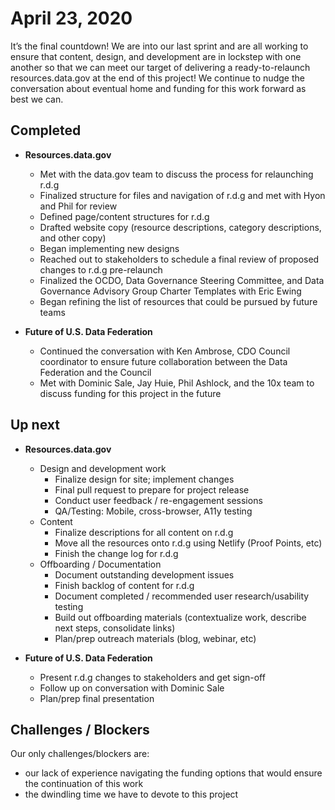 # April 23, 2020

It’s the final countdown! We are into our last sprint and are all working to ensure that content, design, and development are in lockstep with one another so that we can meet our target of delivering a ready-to-relaunch resources.data.gov at the end of this project! We continue to nudge the conversation about eventual home and funding for this work forward as best we can. 

## Completed
* **Resources.data.gov**
  * Met with the data.gov team to discuss the process for relaunching r.d.g
  * Finalized structure for files and navigation of r.d.g and met with Hyon and Phil for review 
  * Defined page/content structures for r.d.g
  * Drafted website copy (resource descriptions, category descriptions, and other copy)
  * Began implementing new designs
  * Reached out to stakeholders to schedule a final review of proposed changes to r.d.g pre-relaunch
  * Finalized the OCDO, Data Governance Steering Committee, and Data Governance Advisory Group Charter Templates with Eric Ewing
  * Began refining the list of resources that could be pursued by future teams 

* **Future of U.S. Data Federation**
  * Continued the conversation with Ken Ambrose, CDO Council coordinator to ensure future collaboration between the Data Federation and the Council
  * Met with Dominic Sale, Jay Huie, Phil Ashlock, and the 10x team to discuss funding for this project in the future



## Up next

* **Resources.data.gov** 
  * Design and development work
    * Finalize design for site; implement changes
    * Final pull request to prepare for project release
    * Conduct user feedback / re-engagement sessions
    * QA/Testing: Mobile, cross-browser, A11y testing
  * Content 
    * Finalize descriptions for all content on r.d.g
    * Move all the resources onto r.d.g using Netlify (Proof Points, etc)
    * Finish the change log for r.d.g
  * Offboarding / Documentation
    * Document outstanding development issues
    * Finish backlog of content for r.d.g
    * Document completed / recommended user research/usability testing
    * Build out offboarding materials (contextualize work, describe next steps, consolidate links)
    * Plan/prep outreach materials (blog, webinar, etc)

* **Future of U.S. Data Federation**
  * Present r.d.g changes to stakeholders and get sign-off
  * Follow up on conversation with Dominic Sale
  * Plan/prep final presentation


## Challenges / Blockers 
Our only challenges/blockers are: 
  * our lack of experience navigating the funding options that would ensure the continuation of this work
  * the dwindling time we have to devote to this project


